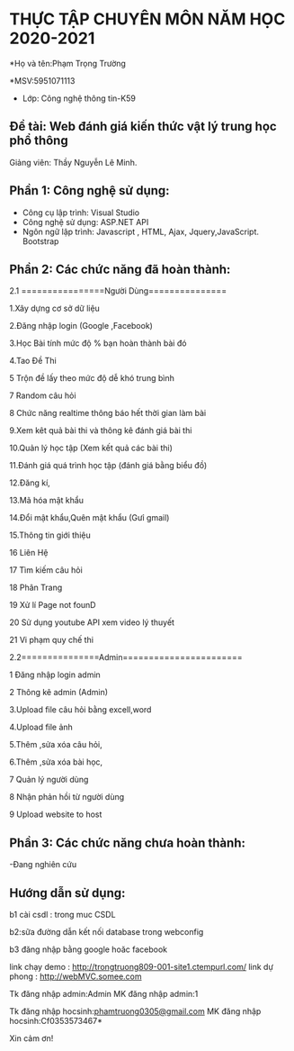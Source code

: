 # THỰC TẬP CHUYÊN MÔN NĂM HỌC 2020-2021
*Họ và tên:Phạm Trọng Trường

*MSV:5951071113     
* Lớp: Công nghệ thông tin-K59

## Đề tài: Web đánh giá kiến thức vật lý trung học phổ thông
Giảng viên: Thầy Nguyễn Lê Minh. 

## Phần 1: Công nghệ sử dụng:
-	Công cụ lập trình: Visual Studio
-	Công nghệ sử dụng: ASP.NET API
-	Ngôn ngữ lập trình:  Javascript , HTML, Ajax, Jquery,JavaScript. Bootstrap

## Phần 2: Các chức năng đã hoàn thành:
2.1 ================Người Dùng===============
 
1.Xây dựng cơ sở dữ liệu

2.Đăng nhập login (Google ,Facebook) 

3.Học Bài tính mức độ % bạn hoàn thành bài đó

4.Tao Đề Thi

5 Trộn đề lấy theo mức độ dễ khó trung bình 

7 Random câu hỏi

8 Chức năng realtime thông báo hết thời gian làm bài 

9.Xem kêt quả bài thi và thông kê đánh giá bài thi

10.Quản lý học tập (Xem kết quả các bài thi)

11.Đánh giá quá trình học tập (đánh giá bằng biểu đồ)

12.Đăng kí,

13.Mã hóa mật khẩu 

14.Đổi mật khẩu,Quên mật khẩu (Gưỉ gmail)  

15.Thông tin giới thiệu

16 Liên Hệ

17 Tìm kiếm câu hỏi

18 Phân Trang 

19 Xử lí Page not founD

20 Sử dụng youtube API xem video lý thuyết

21 Vi phạm quy chế thi

2.2===============Admin=======================

1 Đăng nhập login admin

2 Thông kê admin (Admin)

3.Upload file câu hỏi bằng excell,word 

4.Upload file ảnh 

5.Thêm ,sửa xóa câu hỏi,

6.Thêm ,sửa xóa bài học,

7 Quản lý người dùng 

8 Nhận phản hồi từ người dùng 

9 Upload website to host

## Phần 3: Các chức năng chưa hoàn thành:

-Đang nghiên cứu 

## Hướng dẫn sử dụng:
b1 cài csdl : trong muc CSDL

b2:sữa đường dẫn kết nối database trong webconfig

b3 đăng nhập bằng google hoăc facebook 

link chạy demo : http://trongtruong809-001-site1.ctempurl.com/ 
link dự phong : http://webMVC.somee.com

Tk đăng nhập admin:Admin
MK đăng nhập admin:1

Tk đăng nhập hocsinh:phamtruong0305@gmail.com
MK đăng nhập hocsinh:Cf0353573467*

Xin cảm ơn!
